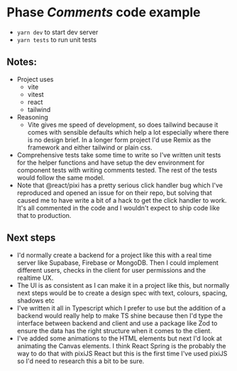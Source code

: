 # Phase *Comments* code example


- `yarn dev` to start dev server
- `yarn tests` to run unit tests

## Notes:
- Project uses
	- vite
	- vitest
	- react
	- tailwind
- Reasoning
	- Vite gives me speed of development, so does tailwind because it comes with sensible defaults which help a lot especially where there is no design brief. In a longer form project I'd use Remix as the framework and either tailwind or plain css. 
- Comprehensive tests take some time to write so I've written unit tests for the helper functions and have setup the dev environment for component tests with writing comments tested. The rest of the tests would follow the same model.
- Note that @react/pixi has a pretty serious click handler bug which I've reproduced and opened an issue for on their repo, but solving that caused me to have write a bit of a hack to get the click handler to work. It's all commented in the code and I wouldn't expect to ship code like that to production.
## Next steps
- I'd normally create a backend for a project like this with a real time server like Supabase, Firebase or MongoDB. Then I could implement different users, checks in the client for user permissions and the realtime UX.
- The UI is as consistent as I can make it in a project like this, but normally next steps would be to create a design spec with text, colours, spacing, shadows etc
- I've written it all in Typescript which I prefer to use but the addition of a backend would really help to make TS shine because then I'd type the interface between backend and client and use a package like Zod to ensure the data has the right structure when it comes to the client.
- I've added some animations to the HTML elements but next I'd look at animating the Canvas elements. I think React Spring is the probably the way to do that with pixiJS React but this is the first time I've used pixiJS so I'd need to research this a bit to be sure.